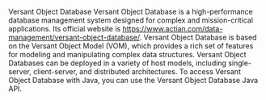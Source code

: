 Versant Object Database
Versant Object Database is a high-performance database management system designed for complex and mission-critical applications. Its official website is https://www.actian.com/data-management/versant-object-database/.
Versant Object Database is based on the Versant Object Model (VOM), which provides a rich set of features for modeling and manipulating complex data structures. Versant Object Databases can be deployed in a variety of host models, including single-server, client-server, and distributed architectures.  To access Versant Object Database with Java, you can use the Versant Object Database Java API.
